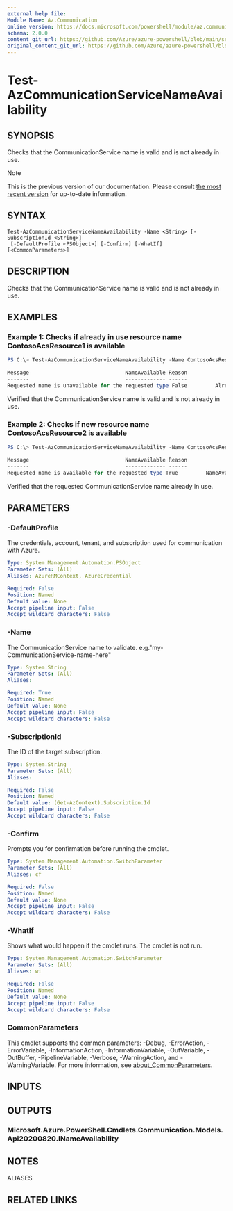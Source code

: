 ```yaml
---
external help file: 
Module Name: Az.Communication
online version: https://docs.microsoft.com/powershell/module/az.communication/test-azcommunicationservicenameavailability
schema: 2.0.0
content_git_url: https://github.com/Azure/azure-powershell/blob/main/src/Communication/help/Test-AzCommunicationServiceNameAvailability.md
original_content_git_url: https://github.com/Azure/azure-powershell/blob/main/src/Communication/help/Test-AzCommunicationServiceNameAvailability.md
---
```


# Test-AzCommunicationServiceNameAvailability

## SYNOPSIS
Checks that the CommunicationService name is valid and is not already in use.

> [!NOTE]
>This is the previous version of our documentation. Please consult [the most recent version](/powershell/module/az.communication/test-azcommunicationservicenameavailability) for up-to-date information.

## SYNTAX

```
Test-AzCommunicationServiceNameAvailability -Name <String> [-SubscriptionId <String>]
 [-DefaultProfile <PSObject>] [-Confirm] [-WhatIf] [<CommonParameters>]
```

## DESCRIPTION
Checks that the CommunicationService name is valid and is not already in use.

## EXAMPLES

### Example 1: Checks if already in use resource name ContosoAcsResource1 is available
```powershell
PS C:\> Test-AzCommunicationServiceNameAvailability -Name ContosoAcsResource1

Message                               NameAvailable Reason
-------                               ------------- ------
Requested name is unavailable for the requested type False         AlreadyExists
```

Verified that the CommunicationService name is valid and is not already in use.

### Example 2: Checks if new resource name ContosoAcsResource2 is available
```powershell
PS C:\> Test-AzCommunicationServiceNameAvailability -Name ContosoAcsResource2

Message                               NameAvailable Reason
-------                               ------------- ------
Requested name is available for the requested type True         NameAvailable
```

Verified that the requested CommunicationService name already in use.

## PARAMETERS

### -DefaultProfile
The credentials, account, tenant, and subscription used for communication with Azure.

```yaml
Type: System.Management.Automation.PSObject
Parameter Sets: (All)
Aliases: AzureRMContext, AzureCredential

Required: False
Position: Named
Default value: None
Accept pipeline input: False
Accept wildcard characters: False
```

### -Name
The CommunicationService name to validate.
e.g."my-CommunicationService-name-here"

```yaml
Type: System.String
Parameter Sets: (All)
Aliases:

Required: True
Position: Named
Default value: None
Accept pipeline input: False
Accept wildcard characters: False
```

### -SubscriptionId
The ID of the target subscription.

```yaml
Type: System.String
Parameter Sets: (All)
Aliases:

Required: False
Position: Named
Default value: (Get-AzContext).Subscription.Id
Accept pipeline input: False
Accept wildcard characters: False
```

### -Confirm
Prompts you for confirmation before running the cmdlet.

```yaml
Type: System.Management.Automation.SwitchParameter
Parameter Sets: (All)
Aliases: cf

Required: False
Position: Named
Default value: None
Accept pipeline input: False
Accept wildcard characters: False
```

### -WhatIf
Shows what would happen if the cmdlet runs.
The cmdlet is not run.

```yaml
Type: System.Management.Automation.SwitchParameter
Parameter Sets: (All)
Aliases: wi

Required: False
Position: Named
Default value: None
Accept pipeline input: False
Accept wildcard characters: False
```

### CommonParameters
This cmdlet supports the common parameters: -Debug, -ErrorAction, -ErrorVariable, -InformationAction, -InformationVariable, -OutVariable, -OutBuffer, -PipelineVariable, -Verbose, -WarningAction, and -WarningVariable. For more information, see [about_CommonParameters](http://go.microsoft.com/fwlink/?LinkID=113216).

## INPUTS

## OUTPUTS

### Microsoft.Azure.PowerShell.Cmdlets.Communication.Models.Api20200820.INameAvailability

## NOTES

ALIASES

## RELATED LINKS

